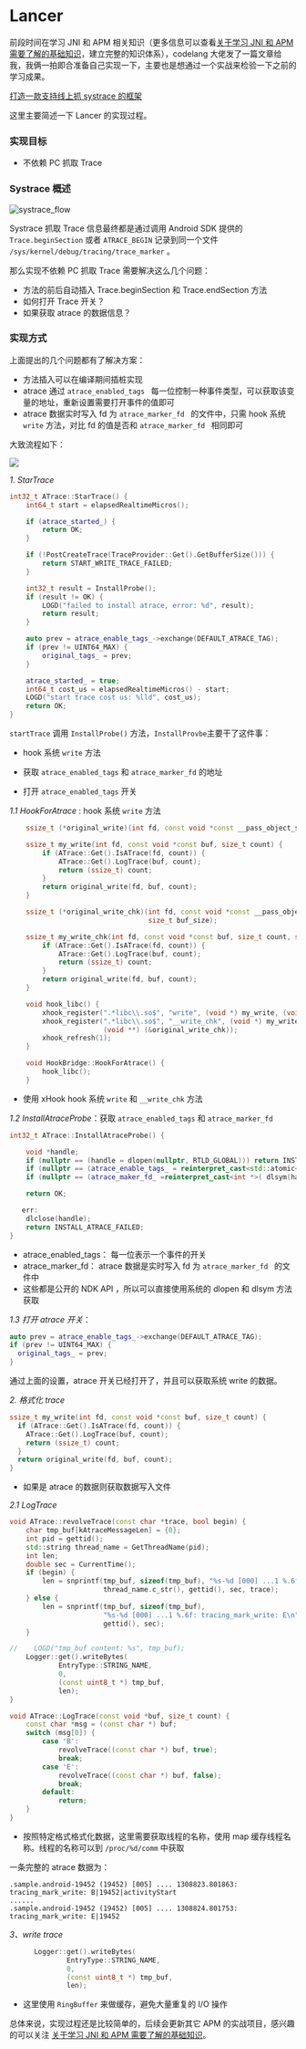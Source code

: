# Lancer

前段时间在学习 JNI 和 APM 相关知识（更多信息可以查看[关于学习 JNI 和 APM 需要了解的基础知识](https://github.com/YoungTr/Swan)，建立完整的知识体系），codelang 大佬发了一篇文章给我，我俩一拍即合准备自己实现一下，主要也是想通过一个实战来检验一下之前的学习成果。

[打造一款支持线上抓 systrace 的框架](https://mp.weixin.qq.com/s/S49Fz1wPxqe2ua3PiTvIjg)

这里主要简述一下 Lancer 的实现过程。

### 实现目标

* 不依赖 PC 抓取 Trace

### Systrace 概述

![systrace_flow](./assets/systrace-flow.png)

Systrace 抓取 Trace 信息最终都是通过调用 Android SDK 提供的 `Trace.beginSection` 或者 `ATRACE_BEGIN` 记录到同一个文件 `/sys/kernel/debug/tracing/trace_marker` 。

那么实现不依赖 PC 抓取 Trace 需要解决这么几个问题：

* 方法的前后自动插入 Trace.beginSection 和 Trace.endSection 方法
* 如何打开 Trace 开关？
* 如果获取 atrace 的数据信息？

### 实现方式

上面提出的几个问题都有了解决方案：

* 方法插入可以在编译期间插桩实现
* atrace 通过 `atrace_enabled_tags `  每一位控制一种事件类型，可以获取该变量的地址，重新设置需要打开事件的值即可
* atrace 数据实时写入 fd 为 `atrace_marker_fd ` 的文件中，只需 hook 系统 `write` 方法，对比 fd 的值是否和 `atrace_marker_fd ` 相同即可

大致流程如下：

![](./assets/Lancer.png)

*1. StarTrace*

```c++
int32_t ATrace::StarTrace() {
    int64_t start = elapsedRealtimeMicros();

    if (atrace_started_) {
        return OK;
    }

    if (!PostCreateTrace(TraceProvider::Get().GetBufferSize())) {
        return START_WRITE_TRACE_FAILED;
    }

    int32_t result = InstallProbe();
    if (result != OK) {
        LOGD("failed to install atrace, error: %d", result);
        return result;
    }

    auto prev = atrace_enable_tags_->exchange(DEFAULT_ATRACE_TAG);
    if (prev != UINT64_MAX) {
        original_tags_ = prev;
    }

    atrace_started_ = true;
    int64_t cost_us = elapsedRealtimeMicros() - start;
    LOGD("start trace cost us: %lld", cost_us);
    return OK;
}
```

`startTrace` 调用 `InstallProbe()` 方法，`InstallProvbe`主要干了这件事：

* hook 系统 `write` 方法

* 获取 `atrace_enabled_tags` 和 `atrace_marker_fd` 的地址
* 打开 `atrace_enabled_tags` 开关

 *1.1 HookForAtrace* : hook 系统 `write` 方法

```c++
    ssize_t (*original_write)(int fd, const void *const __pass_object_size0 buf, size_t count);

    ssize_t my_write(int fd, const void *const buf, size_t count) {
        if (ATrace::Get().IsATrace(fd, count)) {
            ATrace::Get().LogTrace(buf, count);
            return (ssize_t) count;
        }
        return original_write(fd, buf, count);
    }

    ssize_t (*original_write_chk)(int fd, const void *const __pass_object_size0 buf, size_t count,
                                  size_t buf_size);

    ssize_t my_write_chk(int fd, const void *const buf, size_t count, size_t buf_size) {
        if (ATrace::Get().IsATrace(fd, count)) {
            ATrace::Get().LogTrace(buf, count);
            return (ssize_t) count;
        }
        return original_write(fd, buf, count);
    }

    void hook_libc() {
        xhook_register(".*libc\\.so$", "write", (void *) my_write, (void **) (&original_write));
        xhook_register(".*libc\\.so$", "__write_chk", (void *) my_write_chk,
                       (void **) (&original_write_chk));
        xhook_refresh(1);
    }

    void HookBridge::HookForAtrace() {
        hook_libc();
    }
```

* 使用 xHook hook 系统 `write` 和 `__write_chk` 方法 

*1.2 InstallAtraceProbe*：获取 `atrace_enabled_tags` 和 `atrace_marker_fd`

```c++
int32_t ATrace::InstallAtraceProbe() {

    void *handle;
    if (nullptr == (handle = dlopen(nullptr, RTLD_GLOBAL))) return INSTALL_ATRACE_FAILED;
    if (nullptr == (atrace_enable_tags_ = reinterpret_cast<std::atomic<uint64_t> *>(dlsym(handle,"atrace_enabled_tags")))) goto err;
    if (nullptr == (atrace_maker_fd_ =reinterpret_cast<int *>( dlsym(handle, "atrace_marker_fd")))) goto err;

    return OK;

   err:
    dlclose(handle);
    return INSTALL_ATRACE_FAILED;
}
```

* atrace_enabled_tags： 每一位表示一个事件的开关
* atrace_marker_fd： atrace 数据是实时写入 fd 为 `atrace_marker_fd ` 的文件中
* 这些都是公开的 NDK API ，所以可以直接使用系统的 dlopen 和 dlsym 方法获取

*1.3 打开 atrace 开关*：

```c++
auto prev = atrace_enable_tags_->exchange(DEFAULT_ATRACE_TAG);
if (prev != UINT64_MAX) {
  original_tags_ = prev;
}
```

通过上面的设置，atrace 开关已经打开了，并且可以获取系统 write 的数据。

*2. 格式化 trace*

```c++
ssize_t my_write(int fd, const void *const buf, size_t count) {
  if (ATrace::Get().IsATrace(fd, count)) {
    ATrace::Get().LogTrace(buf, count);
    return (ssize_t) count;
  }
  return original_write(fd, buf, count);
}
```

* 如果是 atrace 的数据则获取数据写入文件

*2.1 LogTrace*

```c++
void ATrace::revolveTrace(const char *trace, bool begin) {
    char tmp_buf[kAtraceMessageLen] = {0};
    int pid = gettid();
    std::string thread_name = GetThreadName(pid);
    int len;
    double sec = CurrentTime();
    if (begin) {
        len = snprintf(tmp_buf, sizeof(tmp_buf), "%s-%d [000] ...1 %.6f: tracing_mark_write: %s\n",
                       thread_name.c_str(), gettid(), sec, trace);
    } else {
        len = snprintf(tmp_buf, sizeof(tmp_buf),
                       "%s-%d [000] ...1 %.6f: tracing_mark_write: E\n", thread_name.c_str(),
                       gettid(), sec);
    }

//    LOGD("tmp_buf content: %s", tmp_buf);
    Logger::get().writeBytes(
            EntryType::STRING_NAME,
            0,
            (const uint8_t *) tmp_buf,
            len);
}

void ATrace::LogTrace(const void *buf, size_t count) {
    const char *msg = (const char *) buf;
    switch (msg[0]) {
        case 'B':
            revolveTrace((const char *) buf, true);
            break;
        case 'E':
            revolveTrace((const char *) buf, false);
            break;
        default:
            return;
    }
}
```

* 按照特定格式格式化数据，这里需要获取线程的名称，使用 map 缓存线程名称。线程的名称可以到 `/proc/%d/comm` 中获取

一条完整的 atrace 数据为：

```
.sample.android-19452 (19452) [005] .... 1308823.801863: tracing_mark_write: B|19452|activityStart
......
.sample.android-19452 (19452) [005] .... 1308824.801753: tracing_mark_write: E|19452
```

*3、write trace*

```c++
      Logger::get().writeBytes(
              EntryType::STRING_NAME,
              0,
              (const uint8_t *) tmp_buf,
              len);
```

* 这里使用 `RingBuffer` 来做缓存，避免大量重复的 I/O 操作

总体来说，实现过程还是比较简单的，后续会更新其它 APM 的实战项目，感兴趣的可以关注 [关于学习 JNI 和 APM 需要了解的基础知识](https://github.com/YoungTr/Swan)。
